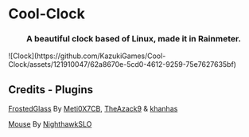# Cool-Clock

<h3 align="center">
A beautiful clock based of Linux, made it in Rainmeter.
</h3>
![Clock](https://github.com/KazukiGames/Cool-Clock/assets/121910047/62a8670e-5cd0-4612-9259-75e7627635bf)


## Credits - Plugins
[FrostedGlass](https://github.com/Meti0X7CB/FrostedGlass) By [Meti0X7CB](https://github.com/Meti0X7CB), [TheAzack9](https://github.com/TheAzack9) & [khanhas](https://github.com/khanhas)

[Mouse](https://forum.rainmeter.net/viewtopic.php?t=26030) By [NighthawkSLO](https://github.com/NighthawkSLO)
